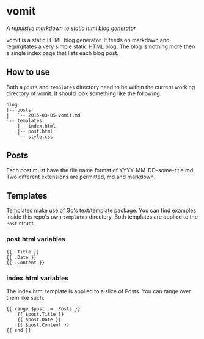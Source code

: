 # vomit

_A repulsive markdown to static html blog generator._

vomit is a static HTML blog generator. It feeds on markdown and regurgitates a very simple static HTML blog. The blog is nothing more then a single index page that lists each blog post.

## How to use

Both a `posts` and `templates` directory need to be within the current working directory of vomit. It should look something like the following.

```
blog
|-- posts
|   `-- 2015-03-05-vomit.md
`-- templates
    |-- index.html
    |-- post.html
    `-- style.css
```

## Posts

Each post must have the file name format of YYYY-MM-DD-some-title.md. Two different extensions are permitted, md and markdown.

## Templates

Templates make use of Go's [text/template](http://golang.org/pkg/text/template) package. You can find examples inside this repo's own `templates` directory. Both templates are applied to the `Post` struct.

### post.html variables

```
{{ .Title }}
{{ .Date }}
{{ .Content }}
```

### index.html variables

The index.html template is applied to a slice of Posts. You can range over them like such:

```
{{ range $post := .Posts }}
    {{ $post.Title }}
    {{ $post.Date }}
    {{ $post.Content }}
{{ end }}
```
